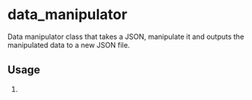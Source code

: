 # data_manipulator
Data manipulator class that takes a JSON, manipulate it and outputs the manipulated data to a new JSON file.

## Usage
1. 
